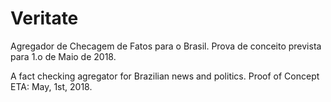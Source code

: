 # Veritate

Agregador de Checagem de Fatos para o Brasil. Prova de conceito prevista para 1.o de Maio de 2018.

A fact checking agregator for Brazilian news and politics. Proof of Concept ETA:  May, 1st, 2018.